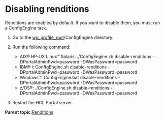 # Disabling renditions 

Renditions are enabled by default. If you want to disable them, you must run a ConfigEngine task.

1.  Go to the [wp\_profile\_root](../reference/wpsdirstr.md#wp_profile_root)/ConfigEngine directory.

2.  Run the following command:

    -   AIX® HP-UX Linux™ Solaris: ./ConfigEngine.sh disable-renditions -DPortalAdminPwd=password -DWasPassword=password
    -   IBM® i: ConfigEngine.sh disable-renditions -DPortalAdminPwd=password -DWasPassword=password
    -   Windows™: ConfigEngine.bat disable-renditions -DPortalAdminPwd=password -DWasPassword=password
    -   z/OS®: ./ConfigEngine.sh disable-renditions -DPortalAdminPwd=password -DWasPassword=password
3.  Restart the HCL Portal server.


**Parent topic:**[Renditions ](../renditions/rend_ovr.md)

